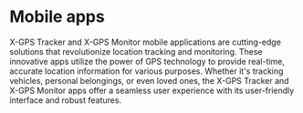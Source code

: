 # Mobile apps

X-GPS Tracker and X-GPS Monitor mobile applications are cutting-edge solutions that revolutionize location tracking and monitoring. These innovative apps utilize the power of GPS technology to provide real-time, accurate location information for various purposes. Whether it's tracking vehicles, personal belongings, or even loved ones, the X-GPS Tracker and X-GPS Monitor apps offer a seamless user experience with its user-friendly interface and robust features.